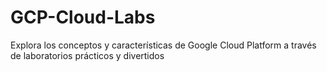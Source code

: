# GCP-Cloud-Labs
Explora los conceptos y características de Google Cloud Platform a través de laboratorios prácticos y divertidos
